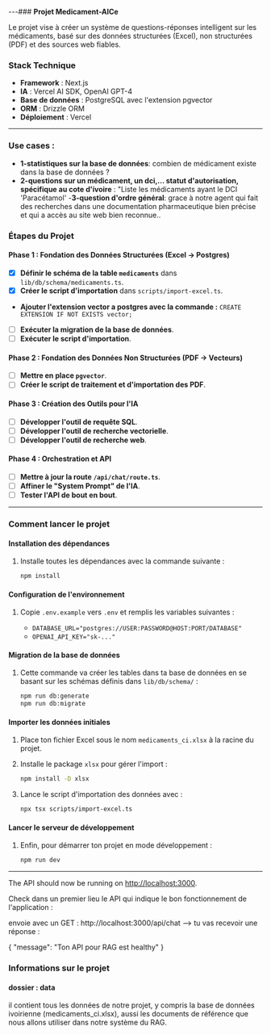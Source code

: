 ---### **Projet Medicament-AICe**

Le projet vise à créer un système de questions-réponses intelligent sur les médicaments, basé sur des données structurées (Excel), non structurées (PDF) et des sources web fiables.

### **Stack Technique**

- **Framework** : Next.js
- **IA** : Vercel AI SDK, OpenAI GPT-4
- **Base de données** : PostgreSQL avec l'extension pgvector
- **ORM** : Drizzle ORM
- **Déploiement** : Vercel

---

### Use cases :

- **1-statistiques sur la base de données**: combien de médicament existe dans la base de données ?
- **2-questions sur un médicament, un dci,... statut d'autorisation, spécifique au cote d'ivoire** : "Liste les médicaments ayant le DCI 'Paracétamol' -**3-question d'ordre général**: grace à notre agent qui fait des recherches dans une documentation pharmaceutique bien précise et qui a accès au site web bien reconnue..

### **Étapes du Projet**

#### **Phase 1 : Fondation des Données Structurées (Excel → Postgres)**

- [x] **Définir le schéma de la table `medicaments`** dans `lib/db/schema/medicaments.ts`.
- [x] **Créer le script d'importation** dans `scripts/import-excel.ts`.
- **Ajouter l'extension vector a postgres avec la commande :** `CREATE EXTENSION IF NOT EXISTS vector;`
- [ ] **Exécuter la migration de la base de données**.
- [ ] **Exécuter le script d'importation**.

#### **Phase 2 : Fondation des Données Non Structurées (PDF → Vecteurs)**

- [ ] **Mettre en place `pgvector`**.
- [ ] **Créer le script de traitement et d'importation des PDF**.

#### **Phase 3 : Création des Outils pour l'IA**

- [ ] **Développer l'outil de requête SQL**.
- [ ] **Développer l'outil de recherche vectorielle**.
- [ ] **Développer l'outil de recherche web**.

#### **Phase 4 : Orchestration et API**

- [ ] **Mettre à jour la route `/api/chat/route.ts`**.
- [ ] **Affiner le "System Prompt" de l'IA**.
- [ ] **Tester l'API de bout en bout**.

---

### **Comment lancer le projet**

#### **Installation des dépendances**

1. Installe toutes les dépendances avec la commande suivante :

   ```bash
   npm install
   ```

#### **Configuration de l'environnement**

1. Copie `.env.example` vers `.env` et remplis les variables suivantes :

   - `DATABASE_URL="postgres://USER:PASSWORD@HOST:PORT/DATABASE"`
   - `OPENAI_API_KEY="sk-..."`

#### **Migration de la base de données**

1. Cette commande va créer les tables dans ta base de données en se basant sur les schémas définis dans `lib/db/schema/` :

   ```bash
   npm run db:generate
   npm run db:migrate
   ```

#### **Importer les données initiales**

1. Place ton fichier Excel sous le nom `medicaments_ci.xlsx` à la racine du projet.
2. Installe le package `xlsx` pour gérer l'import :

   ```bash
   npm install -D xlsx
   ```

3. Lance le script d'importation des données avec :

   ```bash
   npx tsx scripts/import-excel.ts
   ```

#### **Lancer le serveur de développement**

1. Enfin, pour démarrer ton projet en mode développement :

   ```bash
   npm run dev
   ```

---

The API should now be running on [http://localhost:3000](http://localhost:3000).

Check dans un premier lieu le API qui indique le bon fonctionnement de l'application :

envoie avec un GET : http://localhost:3000/api/chat --> tu vas recevoir une réponse :

{
"message": "Ton API pour RAG est healthy"
}

### Informations sur le projet

#### dossier : data

il contient tous les données de notre projet, y compris la base de données ivoirienne (medicaments_ci.xlsx), aussi les documents de référence que nous allons utiliser dans notre système du RAG.
